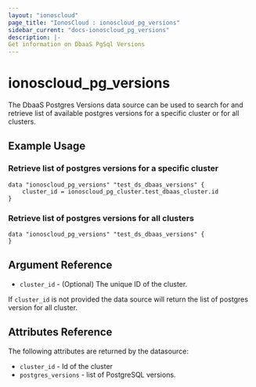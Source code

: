```yaml
---
layout: "ionoscloud"
page_title: "IonosCloud : ionoscloud_pg_versions"
sidebar_current: "docs-ionoscloud_pg_versions"
description: |-
Get information on DbaaS PgSql Versions
---
```


# ionoscloud\_pg_versions

The DbaaS Postgres Versions data source can be used to search for and retrieve list of available postgres versions for a specific cluster or for all clusters.

## Example Usage

### Retrieve list of postgres versions for a specific cluster
```hcl
data "ionoscloud_pg_versions" "test_ds_dbaas_versions" {
	cluster_id = ionoscloud_pg_cluster.test_dbaas_cluster.id
}
```

### Retrieve list of postgres versions for all clusters
```hcl
data "ionoscloud_pg_versions" "test_ds_dbaas_versions" {
}
```

## Argument Reference

* `cluster_id` - (Optional) The unique ID of the cluster.

If `cluster_id` is not provided the data source will return the list of postgres version for all cluster.

## Attributes Reference

The following attributes are returned by the datasource:

* `cluster_id` - Id of the cluster
* `postgres_versions` - list of PostgreSQL versions.